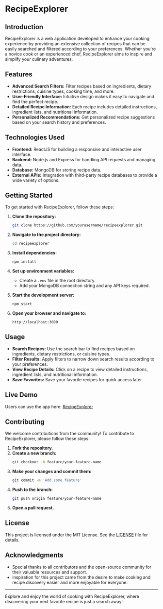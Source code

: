 # RecipeExplorer

## Introduction
RecipeExplorer is a web application developed to enhance your cooking experience by providing an extensive collection of recipes that can be easily searched and filtered according to your preferences. Whether you're a novice cook or an experienced chef, RecipeExplorer aims to inspire and simplify your culinary adventures.

## Features
- **Advanced Search Filters:** Filter recipes based on ingredients, dietary restrictions, cuisine types, cooking time, and more.
- **User-Friendly Interface:** Intuitive design makes it easy to navigate and find the perfect recipe.
- **Detailed Recipe Information:** Each recipe includes detailed instructions, ingredient lists, and nutritional information.
- **Personalized Recommendations:** Get personalized recipe suggestions based on your search history and preferences.

## Technologies Used
- **Frontend:** ReactJS for building a responsive and interactive user interface.
- **Backend:** Node.js and Express for handling API requests and managing data.
- **Database:** MongoDB for storing recipe data.
- **External APIs:** Integration with third-party recipe databases to provide a wide variety of options.

## Getting Started
To get started with RecipeExplorer, follow these steps:

1. **Clone the repository:**
   ```bash
   git clone https://github.com/yourusername/recipeexplorer.git
   ```
2. **Navigate to the project directory:**
   ```bash
   cd recipeexplorer
   ```
3. **Install dependencies:**
   ```bash
   npm install
   ```
4. **Set up environment variables:**
   - Create a `.env` file in the root directory.
   - Add your MongoDB connection string and any API keys required.

5. **Start the development server:**
   ```bash
   npm start
   ```
6. **Open your browser and navigate to:**
   ```
   http://localhost:3000
   ```

## Usage
- **Search Recipes:** Use the search bar to find recipes based on ingredients, dietary restrictions, or cuisine types.
- **Filter Results:** Apply filters to narrow down search results according to your preferences.
- **View Recipe Details:** Click on a recipe to view detailed instructions, ingredient lists, and nutritional information.
- **Save Favorites:** Save your favorite recipes for quick access later.

## Live Demo
Users can use the app here: [RecipeExplorer](https://doggoop.github.io/RecipeExplorer/)

## Contributing
We welcome contributions from the community! To contribute to RecipeExplorer, please follow these steps:

1. **Fork the repository.**
2. **Create a new branch:**
   ```bash
   git checkout -b feature/your-feature-name
   ```
3. **Make your changes and commit them:**
   ```bash
   git commit -m 'Add some feature'
   ```
4. **Push to the branch:**
   ```bash
   git push origin feature/your-feature-name
   ```
5. **Open a pull request.**

## License
This project is licensed under the MIT License. See the [LICENSE](LICENSE) file for details.

## Acknowledgments
- Special thanks to all contributors and the open-source community for their valuable resources and support.
- Inspiration for this project came from the desire to make cooking and recipe discovery easier and more enjoyable for everyone.

---

Explore and enjoy the world of cooking with RecipeExplorer, where discovering your next favorite recipe is just a search away!
